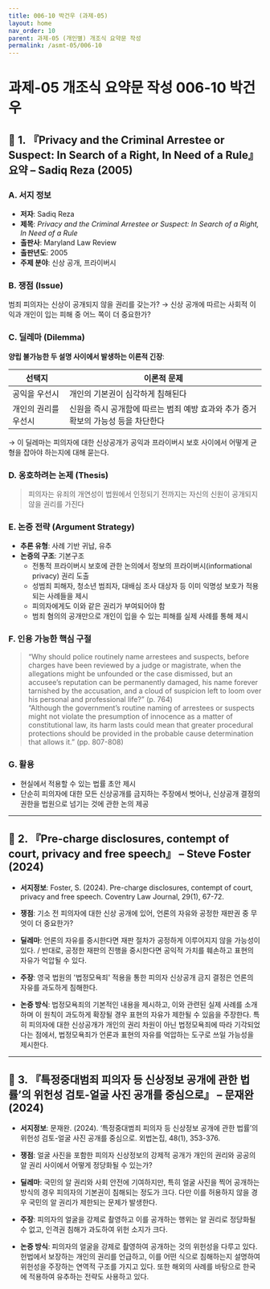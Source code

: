```yaml
---
title: 006-10 박건우 (과제-05)
layout: home
nav_order: 10
parent: 과제-05 (개인별) 개조식 요약문 작성
permalink: /asmt-05/006-10
---
```


# 과제-05 개조식 요약문 작성 006-10 박건우 

## 📘 1. 『Privacy and the Criminal Arrestee or Suspect: In Search of a Right, In Need of a Rule』 요약 – Sadiq Reza (2005)

### A. 서지 정보  
- **저자**: Sadiq Reza
- **제목**: *Privacy and the Criminal Arrestee or Suspect: In Search of a Right, In Need of a Rule*  
- **출판사**: Maryland Law Review 
- **출판년도**: 2005  
- **주제 분야**: 신상 공개, 프라이버시


### B. 쟁점 (Issue)  
범죄 피의자는 신상이 공개되지 않을 권리를 갖는가?
→ 신상 공개에 따르는 사회적 이익과 개인이 입는 피해 중 어느 쪽이 더 중요한가?


### C. 딜레마 (Dilemma)  
**양립 불가능한 두 설명 사이에서 발생하는 이론적 긴장**:

| 선택지 | 이론적 문제 |
|--------|-------------|
| 공익을 우선시 | 개인의 기본권이 심각하게 침해된다 |
| 개인의 권리를 우선시 | 신원을 즉시 공개함에 따르는 범죄 예방 효과와 추가 증거 확보의 가능성 등을 차단한다 |

→ 이 딜레마는 피의자에 대한 신상공개가 공익과 프라이버시 보호 사이에서 어떻게 균형을 잡아야 하는지에 대해 묻는다.


### D. 옹호하려는 논제 (Thesis)  
> 피의자는 유죄의 개연성이 법원에서 인정되기 전까지는 자신의 신원이 공개되지 않을 권리를 가진다

### E. 논증 전략 (Argument Strategy)  
- **추론 유형**: 사례 기반 귀납, 유추 
- **논증의 구조**:
  기본구조
  - 전통적 프라이버시 보호에 관한 논의에서 정보의 프라이버시(informational privacy) 권리 도출
  - 성범죄 피해자, 청소년 범죄자, 대배심 조사 대상자 등 이미 익명성 보호가 적용되는 사례들을 제시
  - 피의자에게도 이와 같은 권리가 부여되어야 함
  - 범죄 혐의의 공개만으로 개인이 입을 수 있는 피해를 실제 사례를 통해 제시


### F. 인용 가능한 핵심 구절
> “Why should police routinely name arrestees and suspects, before charges have been reviewed by a judge or magistrate, when the allegations might be unfounded or the case dismissed, but an accusee’s reputation can be permanently damaged, his name forever tarnished by the accusation, and a cloud of suspicion left to loom over his personal and professional life?” (p. 764)  
> “Although the government’s routine naming of arrestees or suspects might not violate the presumption of innocence as a matter of constitutional law, its harm lasts could mean that greater procedural protections should be provided in the probable cause determination that allows it.” (pp. 807-808)


### G. 활용
- 현실에서 적용할 수 있는 법률 초안 제시
- 단순히 피의자에 대한 모든 신상공개를 금지하는 주장에서 벗어나, 신상공개 결정의 권한을 법원으로 넘기는 것에 관한 논의 제공

---

## 📘 2. 『Pre-charge disclosures, contempt of court, privacy and free speech』 – Steve Foster (2024)

- **서지정보**: Foster, S. (2024). Pre-charge disclosures, contempt of court, privacy and free speech. Coventry Law Journal, 29(1), 67-72.

- **쟁점**: 기소 전 피의자에 대한 신상 공개에 있어, 언론의 자유와 공정한 재판권 중 무엇이 더 중요한가?
- **딜레마**: 언론의 자유를 중시한다면 재판 절차가 공정하게 이루어지지 않을 가능성이 있다. / 반대로, 공정한 재판의 진행을 중시한다면 공익적 가치를 훼손하고 표현의 자유가 억압될 수 있다. 
- **주장**: 영국 법원의 '법정모욕죄' 적용을 통한 피의자 신상공개 금지 결정은 언론의 자유를 과도하게 침해한다.  
- **논증 방식**: 법정모욕죄의 기본적인 내용을 제시하고, 이와 관련된 실제 사례를 소개하며 이 원칙이 과도하게 확장될 경우 표현의 자유가 제한될 수 있음을 주장한다. 특히 피의자에 대한 신상공개가 개인의 권리 차원이 아닌 법정모욕죄에 따라 기각되었다는 점에서, 법정모욕죄가 언론과 표현의 자유를 억압하는 도구로 쓰일 가능성을 제시한다.

---

## 📘 3. 『특정중대범죄 피의자 등 신상정보 공개에 관한 법률’의 위헌성 검토-얼굴 사진 공개를 중심으로』 – 문재완 (2024)

- **서지정보**: 문재완. (2024). ‘특정중대범죄 피의자 등 신상정보 공개에 관한 법률’의 위헌성 검토-얼굴 사진 공개를 중심으로. 외법논집, 48(1), 353-376.

- **쟁점**: 얼굴 사진을 포함한 피의자 신상정보의 강제적 공개가 개인의 권리와 공공의 알 권리 사이에서 어떻게 정당화될 수 있는가? 
- **딜레마**: 국민의 알 권리와 사회 안전에 기여하지만, 특히 얼굴 사진을 찍어 공개하는 방식의 경우 피의자의 기본권이 침해되는 정도가 크다. 다만 이를 허용하지 않을 경우 국민의 알 권리가 제한되는 문제가 발생한다.
- **주장**: 피의자의 얼굴을 강제로 촬영하고 이를 공개하는 행위는 알 권리로 정당화될 수 없고, 인격권 침해가 과도하여 위헌 소지가 크다.
- **논증 방식**: 피의자의 얼굴을 강제로 촬영하여 공개하는 것의 위헌성을 다루고 있다. 헌법에서 보장하는 개인의 권리를 언급하고, 이를 어떤 식으로 침해하는지 설명하여 위헌성을 주장하는 연역적 구조를 가지고 있다. 또한 해외의 사례를 바탕으로 한국에 적용하여 유추하는 전략도 사용하고 있다.


